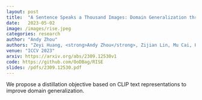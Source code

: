 ```yaml
---
layout: post
title:  "A Sentence Speaks a Thousand Images: Domain Generalization through Distilling CLIP with Language Guidance"
date:   2023-05-02
image: /images/rise.jpeg
categories: research
author: "Andy Zhou"
authors: "Zeyi Huang, <strong>Andy Zhou</strong>, Zijian Lin, Mu Cai, Haohan Wang, Yong Jae Lee"
venue: "ICCV 2023"
arxiv: https://arxiv.org/abs/2309.12530v1
code: https://github.com/OoDBag/RISE
slides: /pdfs/2309.12530.pdf
---
```

We propose a distillation objective based on CLIP text representations to improve domain generalization.